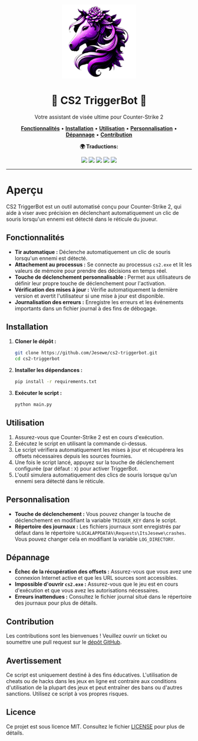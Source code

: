 <div align="center">
   <img src="src/img/icon.png" alt="CS2 TriggerBot" width="200" height="200">
   <h1>🎯 CS2 TriggerBot 🎯</h1>
   <p>Votre assistant de visée ultime pour Counter-Strike 2</p>
   <a href="#fonctionnalités"><strong>Fonctionnalités</strong></a> •
   <a href="#installation"><strong>Installation</strong></a> •
   <a href="#utilisation"><strong>Utilisation</strong></a> •
   <a href="#personnalisation"><strong>Personnalisation</strong></a> •
   <a href="#dépannage"><strong>Dépannage</strong></a> •
   <a href="#contribution"><strong>Contribution</strong></a>
   <p><strong>🌍 Traductions:</strong></p>
   <a href="README.ru.md"><img src="https://img.shields.io/badge/lang-Russian-purple?style=for-the-badge&logo=googletranslate"></a>
   <a href="README.fr.md"><img src="https://img.shields.io/badge/lang-French-purple?style=for-the-badge&logo=googletranslate"></a>
   <a href="README.es.md"><img src="https://img.shields.io/badge/lang-Spanish-purple?style=for-the-badge&logo=googletranslate"></a>
   <a href="README.uk-UA.md"><img src="https://img.shields.io/badge/lang-Ukrainian-purple?style=for-the-badge&logo=googletranslate"></a>
   <a href="README.pl.md"><img src="https://img.shields.io/badge/lang-Polish-purple?style=for-the-badge&logo=googletranslate"></a>
</div>

---

# Aperçu
CS2 TriggerBot est un outil automatisé conçu pour Counter-Strike 2, qui aide à viser avec précision en déclenchant automatiquement un clic de souris lorsqu'un ennemi est détecté dans le réticule du joueur.

## Fonctionnalités
- **Tir automatique :** Déclenche automatiquement un clic de souris lorsqu'un ennemi est détecté.
- **Attachement au processus :** Se connecte au processus `cs2.exe` et lit les valeurs de mémoire pour prendre des décisions en temps réel.
- **Touche de déclenchement personnalisable :** Permet aux utilisateurs de définir leur propre touche de déclenchement pour l'activation.
- **Vérification des mises à jour :** Vérifie automatiquement la dernière version et avertit l'utilisateur si une mise à jour est disponible.
- **Journalisation des erreurs :** Enregistre les erreurs et les événements importants dans un fichier journal à des fins de débogage.

## Installation
1. **Cloner le dépôt :**
   ```bash
   git clone https://github.com/Jesewe/cs2-triggerbot.git
   cd cs2-triggerbot
   ```

2. **Installer les dépendances :**
   ```bash
   pip install -r requirements.txt
   ```

3. **Exécuter le script :**
   ```bash
   python main.py
   ```

## Utilisation
1. Assurez-vous que Counter-Strike 2 est en cours d'exécution.
2. Exécutez le script en utilisant la commande ci-dessus.
3. Le script vérifiera automatiquement les mises à jour et récupérera les offsets nécessaires depuis les sources fournies.
4. Une fois le script lancé, appuyez sur la touche de déclenchement configurée (par défaut : `X`) pour activer TriggerBot.
5. L'outil simulera automatiquement des clics de souris lorsque qu'un ennemi sera détecté dans le réticule.

## Personnalisation
- **Touche de déclenchement :** Vous pouvez changer la touche de déclenchement en modifiant la variable `TRIGGER_KEY` dans le script.
- **Répertoire des journaux :** Les fichiers journaux sont enregistrés par défaut dans le répertoire `%LOCALAPPDATA%\Requests\ItsJesewe\crashes`. Vous pouvez changer cela en modifiant la variable `LOG_DIRECTORY`.

## Dépannage
- **Échec de la récupération des offsets :** Assurez-vous que vous avez une connexion Internet active et que les URL sources sont accessibles.
- **Impossible d'ouvrir `cs2.exe` :** Assurez-vous que le jeu est en cours d'exécution et que vous avez les autorisations nécessaires.
- **Erreurs inattendues :** Consultez le fichier journal situé dans le répertoire des journaux pour plus de détails.

## Contribution
Les contributions sont les bienvenues ! Veuillez ouvrir un ticket ou soumettre une pull request sur le [dépôt GitHub](https://github.com/Jesewe/cs2-triggerbot).

## Avertissement
Ce script est uniquement destiné à des fins éducatives. L'utilisation de cheats ou de hacks dans les jeux en ligne est contraire aux conditions d'utilisation de la plupart des jeux et peut entraîner des bans ou d'autres sanctions. Utilisez ce script à vos propres risques.

## Licence
Ce projet est sous licence MIT. Consultez le fichier [LICENSE](LICENSE) pour plus de détails.